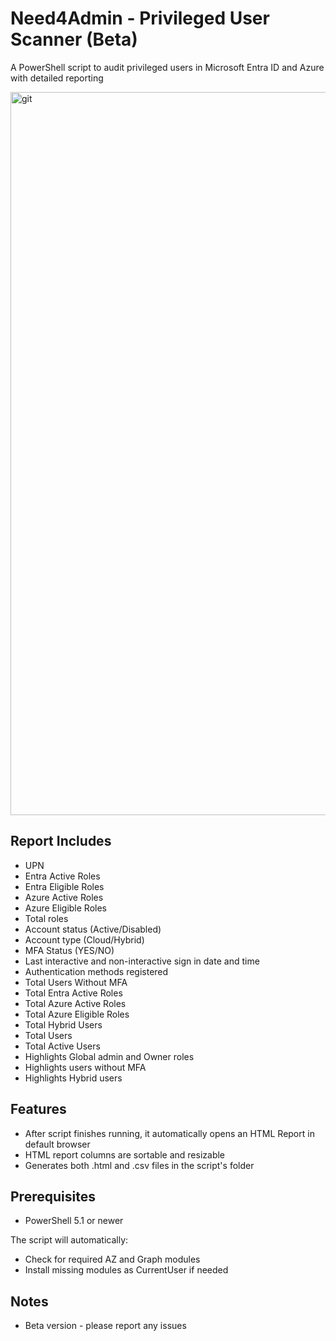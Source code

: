 # Need4Admin - Privileged User Scanner (Beta)

A PowerShell script to audit privileged users in Microsoft Entra ID and Azure with detailed reporting

<img width="2222" height="1157" alt="git" src="https://github.com/user-attachments/assets/abbbfac2-7aee-411b-9b85-587218f47e4b" />

## Report Includes
- UPN
- Entra Active Roles
- Entra Eligible Roles
- Azure Active Roles
- Azure Eligible Roles
- Total roles 
- Account status (Active/Disabled)
- Account type (Cloud/Hybrid)
- MFA Status (YES/NO)
- Last interactive and non-interactive sign in date and time
- Authentication methods registered
- Total Users Without MFA 
- Total Entra Active Roles 
- Total Azure Active Roles 
- Total Azure Eligible Roles
- Total Hybrid Users
- Total Users
- Total Active Users
- Highlights Global admin and Owner roles
- Highlights users without MFA
- Highlights Hybrid users 

## Features
- After script finishes running, it automatically opens an HTML Report in default browser
- HTML report columns are sortable and resizable
- Generates both .html and .csv files in the script's folder

## Prerequisites
- PowerShell 5.1 or newer

The script will automatically:
- Check for required AZ and Graph modules
- Install missing modules as CurrentUser if needed

## Notes
- Beta version - please report any issues
